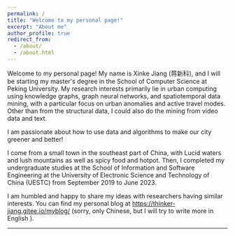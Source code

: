 ```yaml
---
permalink: /
title: "Welcome to my personal page!"
excerpt: "About me"
author_profile: true
redirect_from: 
  - /about/
  - /about.html
---
```

Welcome to my personal page! My name is Xinke Jiang (蒋新科), and I will be starting my master's degree in the School of Computer Science at Peking University. My research interests primarily lie in urban computing using knowledge graphs, graph neural networks, and spatiotemporal data mining, with a particular focus on urban anomalies and active travel modes. Other than from the structural data, I could also do the mining from video data and text. 

I am passionate about how to use data and algorithms to make our city greener and better!

I come from a small town in the southeast part of China, with Lucid waters and lush mountains as well as spicy food and hotpot. Then, I completed my undergraduate studies at the School of Information and Software Engineering at the University of Electronic Science and Technology of China (UESTC) from September 2019 to June 2023.

I am humbled and happy to share my ideas with researchers having similar interests. You can find my personal blog at https://thinker-jiang.gitee.io/myblog/ (sorry, only Chinese, but I will try to write more in English ).

------
